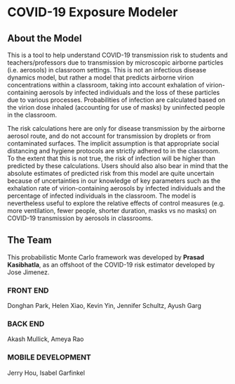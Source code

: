 # COVID-19 Exposure Modeler
## About the Model
This is a tool to help understand COVID-19 transmission risk to students and teachers/professors due to transmission by microscopic airborne particles (i.e. aerosols) in classroom settings. This is not an infectious disease dynamics model, but rather a model that predicts airborne virion concentrations within a classroom, taking into account exhalation of virion-containing aerosols by infected individuals and the loss of these particles due to various processes. Probabilities of infection are calculated based on the virion dose inhaled (accounting for use of masks) by uninfected people in the classroom.

The risk calculations here are only for disease transmission by the airborne aerosol route, and do not account for transmission by droplets or from contaminated surfaces. The implicit assumption is that appropriate social distancing and hygiene protocols are strictly adhered to in the classroom. To the extent that this is not true, the risk of infection will be higher than predicted by these calculations. Users should also also bear in mind that the absolute estimates of predicted risk from this model are quite uncertain because of uncertainties in our knowledge of key parameters such as the exhalation rate of virion-containing aerosols by infected individuals and the percentage of infected individuals in the classroom. The model is nevertheless useful to explore the relative effects of control measures (e.g. more ventilation, fewer people, shorter duration, masks vs no masks) on COVID-19 transmission by aerosols in classrooms.

## The Team
This probabilistic Monte Carlo framework was developed by <b>Prasad Kasibhatla</b>, as an offshoot of the COVID-19 risk estimator developed by Jose Jimenez.

### FRONT END
Donghan Park, Helen Xiao, Kevin Yin, Jennifer Schultz, Ayush Garg

### BACK END
Akash Mullick, Ameya Rao

### MOBILE DEVELOPMENT
Jerry Hou, Isabel Garfinkel